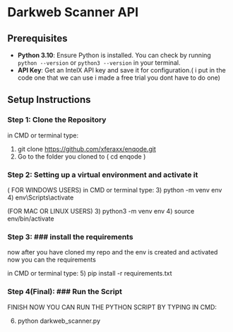 # Darkweb Scanner API

## Prerequisites
- **Python 3.10**: Ensure Python is installed. You can check by running `python --version` or `python3 --version` in your terminal.
- **API Key**: Get an IntelX API key and save it for configuration.( i put in the code one that we can use i made a free trial you dont have to do one)

## Setup Instructions

### Step 1: Clone the Repository

in CMD or terminal type:
1) git clone https://github.com/xferaxx/enqode.git
2) Go to the folder you cloned to ( cd enqode )

### Step 2: Setting up a virtual environment and activate it

( FOR WINDOWS USERS)
in CMD or terminal type:
3) python -m venv env
4) env\Scripts\activate

(FOR MAC OR LINUX USERS)
3) python3 -m venv env
4) source env/bin/activate

### Step 3: ### install the requirements 

now after you have cloned my repo and the env is created and activated now you can the requirements

in CMD or terminal type:
5) pip install -r requirements.txt

### Step 4(Final): ### Run the Script

FINISH NOW YOU CAN RUN THE PYTHON SCRIPT BY TYPING IN CMD:

6) python darkweb_scanner.py
